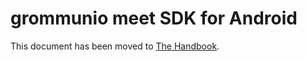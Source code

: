 # grommunio meet SDK for Android

This document has been moved to [The Handbook](https://jitsi.github.io/handbook/docs/dev-guide/dev-guide-android-sdk).
